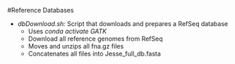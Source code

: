 #Reference Databases

- *dbDownload.sh:* Script that downloads and prepares a RefSeq database
  * Uses _conda activate GATK_
  - Download all reference genomes from RefSeq
  - Moves and unzips all fna.gz files
  - Concatenates all files into Jesse\_full\_db.fasta
